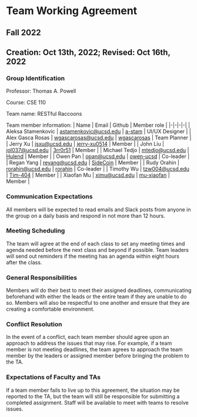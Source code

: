 # Team Working Agreement

## Fall 2022

## Creation: Oct 13th, 2022; Revised: Oct 16th, 2022

### Group Identification

Professor: Thomas A. Powell

Course: CSE 110

Team name: RESTful Raccoons

Team member information:
| Name | Email | Github | Member role |
|-|-|-|-|
| Aleksa Stamenkovic | astamenkovic@ucsd.edu | [a-stam](https://github.com/a-stam) | UI/UX Designer |
| Alex Gasca Rosas | wgascarosas@ucsd.edu | [wgascarosas](https://github.com/wgascarosas) | Team Planner |
| Jerry Xu | jsxu@ucsd.edu | [jerry-xu0514](https://github.com/jerry-xu0514) | Member |
| John Liu | jol037@ucsd.edu | [3rr0r51](https://github.com/3rr0r51) | Member |
| Michael Tedjo | mtedjo@ucsd.edu | [Hulend](https://github.com/Hulend) | Member |
| Owen Pan | opan@ucsd.edu | [owen-ucsd](https://github.com/owen-ucsd) | Co-leader |
| Regan Yang | reyang@ucsd.edu | [SideCoin](https://github.com/SideCoin) | Member |
| Rudy Orahin | rorahin@ucsd.edu | [rorahin](https://github.com/rorahin) | Co-leader |
| Timothy Wu | tzw004@ucsd.edu | [Tim-404](https://github.com/Tim-404) | Member |
| Xiaofan Mu | ximu@ucsd.edu | [mu-xiaofan](https://github.com/mu-xiaofan) | Member |

### Communication Expectations

All members will be expected to read emails and Slack posts from anyone in the group on a daily basis and respond in not more than 12 hours.

### Meeting Scheduling

The team will agree at the end of each class to set any meeting times and agenda needed before the next class and beyond if possible. Team leaders will send out reminders if the meeting has an agenda within eight hours after the class.

### General Responsibilities

Members will do their best to meet their assigned deadlines, communicating beforehand with either the leads or the entire team if they are unable to do so. Members will also be respectful to one another and ensure that they are creating a comfortable environment.

### Conflict Resolution

In the event of a conflict, each team member should agree upon an approach to address the issues that may rise. For example, if a team member is not meeting deadlines, the team agrees to approach the team member by the leaders or assigned member before bringing the problem to the TA.

### Expectations of Faculty and TAs

If a team member fails to live up to this agreement, the situation may be reported to the TA, but the team will still be responsible for submitting a completed assignment. Staff will be available to meet with teams to resolve issues.
